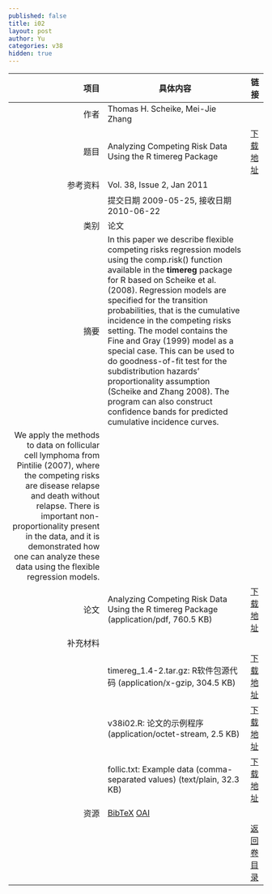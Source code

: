 ```yaml
---
published: false
title: i02
layout: post
author: Yu
categories: v38
hidden: true
---
```


| 项目 | 具体内容 | 链接 |
|---:|---|---|
| 作者 | Thomas H. Scheike, Mei-Jie Zhang| |
| 题目 |Analyzing Competing Risk Data Using the R timereg Package | [下载地址](http://www.jstatsoft.org/v38/i02/paper) |
| 参考资料 |Vol. 38, Issue 2, Jan 2011 | |
| | 提交日期 2009-05-25, 接收日期 2010-06-22| | 
| 类别 | 论文| |
| 摘要 | In this paper we describe flexible competing risks regression models using the comp.risk() function available in the <b>timereg</b> package for R based on Scheike et al. (2008). Regression models are specified for the transition probabilities, that is the cumulative incidence in the competing risks setting. The model contains the Fine and Gray (1999) model as a special case. This can be used to do goodness-of-fit test for the subdistribution hazards’ proportionality assumption (Scheike and Zhang 2008). The program can also construct confidence bands for predicted cumulative incidence curves.| |
 We apply the methods to data on follicular cell lymphoma from Pintilie (2007), where the competing risks are disease relapse and death without relapse. There is important non-proportionality present in the data, and it is demonstrated how one can analyze these data using the flexible regression models.| |
| 论文 | Analyzing Competing Risk Data Using the R timereg Package  (application/pdf, 760.5 KB)| [下载地址](http://www.jstatsoft.org/v38/i02/paper) |
| 补充材料 | | |
| |timereg_1.4-2.tar.gz: R软件包源代码  (application/x-gzip, 304.5 KB)|  [下载地址](http://www.jstatsoft.org/v38/i02/supp/1) |
| |v38i02.R:             论文的示例程序  (application/octet-stream, 2.5 KB)|  [下载地址](http://www.jstatsoft.org/v38/i02/supp/2) |
| |follic.txt:           Example data (comma-separated values)  (text/plain, 32.3 KB)|  [下载地址](http://www.jstatsoft.org/v38/i02/supp/3) |
| 资源 | [BibTeX](http://www.jstatsoft.org/v38/i02/bibtex) [OAI](http://www.jstatsoft.org/oai?verb=GetRecord&identifier=oai.jstatsoft/v38/i02&prefix=oai_dc)| |
| |  | [返回卷目录]({{site.baseurl}}/volume/v38.html) |